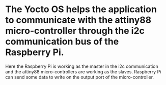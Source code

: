 # The  Yocto  OS  helps  the  application  to  communicate with the attiny88 micro-controller through the i2c communication  bus  of  the  Raspberry  Pi. 
Here the Raspberry Pi is working as the master in the i2c communication and the attiny88 micro-controllers are working  as  the  slaves.  Raspberry  Pi  can  send  some data to write on the output port of the micro-controller.
